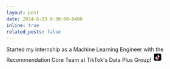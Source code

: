 ```yaml
---
layout: post
date: 2024-6-23 9:30:00-0400
inline: true
related_posts: false
---
```


Started my internship as a Machine Learning Engineer with the Recommendation Core Team at TikTok's Data Plus Group! <img src="/assets/img/tiktok_log.png" alt="logo" width="25"/>
